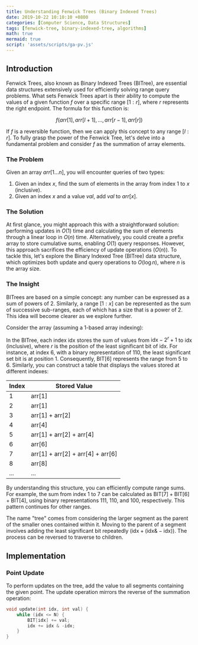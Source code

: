 ```yaml
---
title: Understanding Fenwick Trees (Binary Indexed Trees)
date: 2019-10-22 10:10:10 +0800
categories: [Computer Science, Data Structures]
tags: [fenwick-tree, binary-indexed-tree, algorithms]
math: true
mermaid: true
script: 'assets/scripts/ga-pv.js'
---
```


<script>{% include_relative assets/scripts/ga-pv.js %}</script>

## Introduction

Fenwick Trees, also known as Binary Indexed Trees (BITree), are essential data structures extensively used for efficiently solving range query problems. What sets Fenwick Trees apart is their ability to compute the values of a given function $f$ over a specific range $[1:r]$, where $r$ represents the right endpoint. The formula for this function is:

$$f(arr[1], arr[l+1], \ldots, arr[r-1], arr[r])$$

If $f$ is a reversible function, then we can apply this concept to any range $[l:r]$. To fully grasp the power of the Fenwick Tree, let's delve into a fundamental problem and consider $f$ as the summation of array elements.

### The Problem
Given an array $arr[1 \ldots n]$, you will encounter queries of two types:
1. Given an index $x$, find the sum of elements in the array from index 1 to $x$ (inclusive).
2. Given an index $x$ and a value $val$, add $val$ to $arr[x]$.

### The Solution
At first glance, you might approach this with a straightforward solution: performing updates in $O(1)$ time and calculating the sum of elements through a linear loop in $O(n)$ time. Alternatively, you could create a prefix array to store cumulative sums, enabling $O(1)$ query responses. However, this approach sacrifices the efficiency of update operations ($O(n)$). To tackle this, let's explore the Binary Indexed Tree (BITree) data structure, which optimizes both update and query operations to $O(\log n)$, where $n$ is the array size.

### The Insight
BITrees are based on a simple concept: any number can be expressed as a sum of powers of 2. Similarly, a range $[1:x]$ can be represented as the sum of successive sub-ranges, each of which has a size that is a power of 2. This idea will become clearer as we explore further.

Consider the array (assuming a 1-based array indexing):

In the BITree, each index $\text{idx}$ stores the sum of values from $\text{idx} - 2^r + 1$ to $\text{idx}$ (inclusive), where $r$ is the position of the least significant bit of $\text{idx}$. For instance, at index 6, with a binary representation of 110, the least significant set bit is at position 1. Consequently, $\text{BIT}[6]$ represents the range from 5 to 6. Similarly, you can construct a table that displays the values stored at different indexes:

| Index | Stored Value |
|-------|--------------|
| 1     | arr[1]       |
| 2     | arr[1]       |
| 3     | arr[1] + arr[2] |
| 4     | arr[4]       |
| 5     | arr[1] + arr[2] + arr[4] |
| 6     | arr[6]       |
| 7     | arr[1] + arr[2] + arr[4] + arr[6] |
| 8     | arr[8]       |
| ...   | ...          |

By understanding this structure, you can efficiently compute range sums. For example, the sum from index 1 to 7 can be calculated as $\text{BIT}[7] + \text{BIT}[6] + \text{BIT}[4]$, using binary representations 111, 110, and 100, respectively. This pattern continues for other ranges.

The name "tree" comes from considering the larger segment as the parent of the smaller ones contained within it. Moving to the parent of a segment involves adding the least significant bit repeatedly ($\text{idx} + (\text{idx} \& -\text{idx})$). The process can be reversed to traverse to children.

## Implementation

### Point Update

To perform updates on the tree, add the value to all segments containing the given point. The update operation mirrors the reverse of the summation operation:

```c++
void update(int idx, int val) {
    while (idx <= N) {
        BIT[idx] += val;
        idx += idx & -idx;
    }
}
```